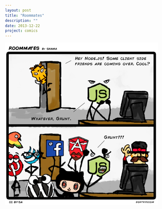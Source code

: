 ```yaml
---
layout: post
title: "Roommates"
description: ""
date: 2013-12-22
project: comics
---
```


<img src="/app/images/comics/roommates.png" alt="roommates" />
